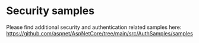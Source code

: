 # Security samples

Please find additional security and authentication related samples here: https://github.com/aspnet/AspNetCore/tree/main/src/AuthSamples/samples
